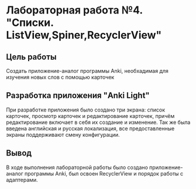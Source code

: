 # Лабораторная работа №4. "Списки. ListView,Spiner,RecyclerView"

## Цель работы
Создать приложение-аналог программы Anki, необхадимая для изучения новых слов с помощью карточек

## Разработка приложения "Anki Light"
При разработке приложения было создано три экрана: список карточек, просмотр карточек и редактирование карточек, причём редактирование включает в себя их создание и изменение.
Так же была введена английская и русская локализация, все предоставленные экраны поддерживают смену конфигурации.
## Вывод
В ходе выполнения лабораторной работы было создано приложение-аналог программы Anki, был освоен RecyclerView и порядок работы с адаптерами.